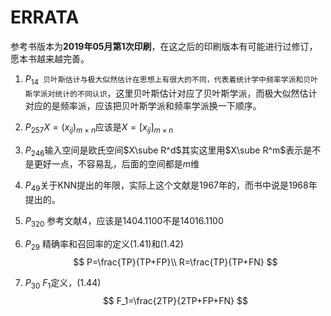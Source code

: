 # ERRATA

参考书版本为**2019年05月第1次印刷**，在这之后的印刷版本有可能进行过修订，愿本书越来越完善。

1. $P_{14}$` 贝叶斯估计与极大似然估计在思想上有很大的不同，代表着统计学中频率学派和贝叶斯学派对统计的不同认识`，这里贝叶斯估计对应了贝叶斯学派，而极大似然估计对应的是频率派，应该把贝叶斯学派和频率学派换一下顺序。

2. $P_{257}$$X=(x_{ij})_{m\times n}$应该是$X=[x_{ij}]_{m\times n}$

3. $P_{246}$输入空间是欧氏空间$X\sube R^d$其实这里用$X\sube R^m$表示是不是更好一点，不容易乱，后面的空间都是$m$维

4. $P_{49}$关于KNN提出的年限，实际上这个文献是1967年的，而书中说是1968年提出的。

5. $P_{320}$ 参考文献4，应该是1404.1100不是14016.1100

6. $P_{29}$ 精确率和召回率的定义(1.41)和(1.42)
   $$
   P=\frac{TP}{TP+FP}\\
   R=\frac{TP}{TP+FN}
   $$
   

7. $P_{30}$ $F_1$定义，(1.44)
   $$
   F_1=\frac{2TP}{2TP+FP+FN}
   $$
   

